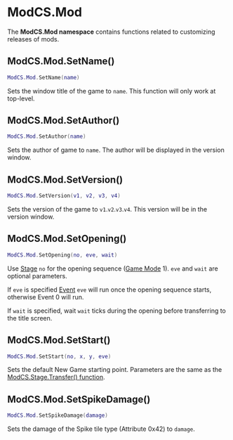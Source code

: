 # ModCS.Mod

The **ModCS.Mod namespace** contains functions related to customizing releases of mods.

## ModCS.Mod.SetName()

```lua
ModCS.Mod.SetName(name)
```

Sets the window title of the game to `name`. This function will only work at top-level.

## ModCS.Mod.SetAuthor()

```lua
ModCS.Mod.SetAuthor(name)
```

Sets the author of game to `name`. The author will be displayed in the version window.

## ModCS.Mod.SetVersion()

```lua
ModCS.Mod.SetVersion(v1, v2, v3, v4)
```

Sets the version of the game to `v1`.`v2`.`v3`.`v4`. This version will be in the version window.

## ModCS.Mod.SetOpening()

```lua
ModCS.Mod.SetOpening(no, eve, wait)
```

Use [Stage](/api/stage/) `no` for the opening sequence ([Game Mode](/api/game/#modcsgamegetmode) 1). `eve` and `wait` are optional parameters.

If `eve` is specified [Event](/api/tsc/#events) `eve` will run once the opening sequence starts, otherwise Event 0 will run.

If `wait` is specified, wait `wait` ticks during the opening before transferring to the title screen.

## ModCS.Mod.SetStart()

```lua
ModCS.Mod.SetStart(no, x, y, eve)
```

Sets the default New Game starting point. Parameters are the same as the [ModCS.Stage.Transfer() function](/api/stage/#modcsstagetransfer).

## ModCS.Mod.SetSpikeDamage()

```lua
ModCS.Mod.SetSpikeDamage(damage)
```

Sets the damage of the Spike tile type (Attribute 0x42) to `damage`.